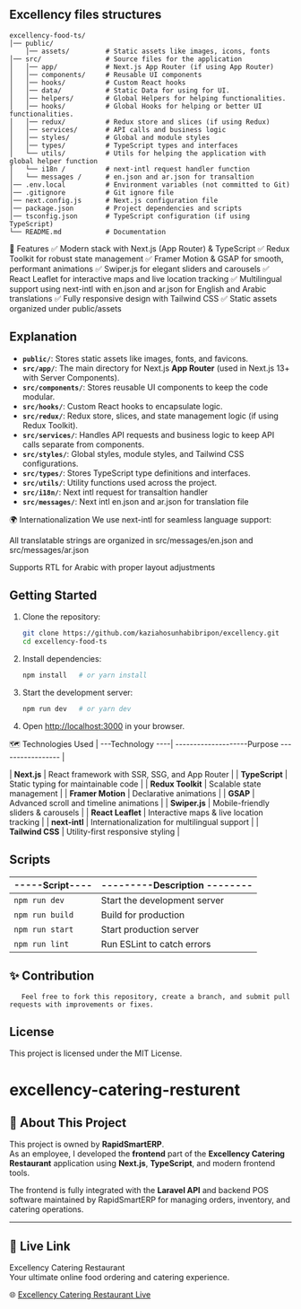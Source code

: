 ## Excellency files structures

```
excellency-food-ts/
│── public/
    │── assets/         # Static assets like images, icons, fonts
│── src/                # Source files for the application
│   │── app/            # Next.js App Router (if using App Router)
│   │── components/     # Reusable UI components
│   │── hooks/          # Custom React hooks
│   │── data/           # Static Data for using for UI.
│   │── helpers/        # Global Helpers for helping functionalities.
│   │── hooks/          # Global Hooks for helping or better UI functionalities.
│   │── redux/          # Redux store and slices (if using Redux)
│   │── services/       # API calls and business logic
│   │── styles/         # Global and module styles
│   │── types/          # TypeScript types and interfaces
│   └── utils/          # Utils for helping the application with global helper function
│   └── i18n /          # next-intl request handler function
│   └── messages /      # en.json and ar.json for transaltion
│── .env.local          # Environment variables (not committed to Git)
│── .gitignore          # Git ignore file
│── next.config.js      # Next.js configuration file
│── package.json        # Project dependencies and scripts
│── tsconfig.json       # TypeScript configuration (if using TypeScript)
└── README.md           # Documentation
```

🚀 Features
✅ Modern stack with Next.js (App Router) & TypeScript
✅ Redux Toolkit for robust state management
✅ Framer Motion & GSAP for smooth, performant animations
✅ Swiper.js for elegant sliders and carousels
✅ React Leaflet for interactive maps and live location tracking
✅ Multilingual support using next-intl with en.json and ar.json for English and Arabic translations
✅ Fully responsive design with Tailwind CSS
✅ Static assets organized under public/assets

## Explanation

- **`public/`**: Stores static assets like images, fonts, and favicons.
- **`src/app/`**: The main directory for Next.js **App Router** (used in Next.js 13+ with Server Components).
- **`src/components/`**: Stores reusable UI components to keep the code modular.
- **`src/hooks/`**: Custom React hooks to encapsulate logic.
- **`src/redux/`**: Redux store, slices, and state management logic (if using Redux Toolkit).
- **`src/services/`**: Handles API requests and business logic to keep API calls separate from components.
- **`src/styles/`**: Global styles, module styles, and Tailwind CSS configurations.
- **`src/types/`**: Stores TypeScript type definitions and interfaces.
- **`src/utils/`**: Utility functions used across the project.
- **`src/i18n/`**: Next intl request for transaltion handler
- **`src/messages/`**: Next intl en.json and ar.json for translation file

🌍 Internationalization
We use next-intl for seamless language support:

All translatable strings are organized in src/messages/en.json and src/messages/ar.json

Supports RTL for Arabic with proper layout adjustments

## Getting Started

1. Clone the repository:
   ```sh
   git clone https://github.com/kaziahosunhabibripon/excellency.git
   cd excellency-food-ts
   ```
2. Install dependencies:
   ```sh
   npm install   # or yarn install
   ```
3. Start the development server:
   ```sh
   npm run dev   # or yarn dev
   ```
4. Open [http://localhost:3000](http://localhost:3000) in your browser.

🗺️ Technologies Used
| ---Technology ----| --------------------Purpose ----------------- |

| **Next.js** | React framework with SSR, SSG, and App Router |
| **TypeScript** | Static typing for maintainable code |
| **Redux Toolkit** | Scalable state management |
| **Framer Motion** | Declarative animations |
| **GSAP** | Advanced scroll and timeline animations |
| **Swiper.js** | Mobile-friendly sliders & carousels |
| **React Leaflet** | Interactive maps & live location tracking |
| **next-intl** | Internationalization for multilingual support |
| **Tailwind CSS** | Utility-first responsive styling |

## Scripts

| -----Script---- | ---------Description -------- |
| --------------- | ----------------------------- |
| `npm run dev`   | Start the development server  |
| `npm run build` | Build for production          |
| `npm run start` | Start production server       |
| `npm run lint`  | Run ESLint to catch errors    |

## ✨ Contribution

```We welcome contributions!
   Feel free to fork this repository, create a branch, and submit pull requests with improvements or fixes.
```

## License

This project is licensed under the MIT License.

# excellency-catering-resturent

## 🏢 About This Project

This project is owned by **RapidSmartERP**.  
As an employee, I developed the **frontend** part of the **Excellency Catering Restaurant** application using **Next.js**, **TypeScript**, and modern frontend tools.

The frontend is fully integrated with the **Laravel API** and backend POS software maintained by RapidSmartERP for managing orders, inventory, and catering operations.

---

## 🔗 Live Link

Excellency Catering Restaurant  
Your ultimate online food ordering and catering experience.

🌐 [Excellency Catering Restaurant Live](https://excellency-catering-restaurant-sweets.com/)
